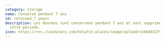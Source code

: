 ```yaml
---
category: storage
name: Conservé pendant 7 ans
id: retained_7_years
description: Les données sont conservées pendant 7 ans et sont supprimées aprés
  cette période.
icon: https://res.cloudinary.com/helpful-places/image/upload/v1664832795/dtpr-icons/retention/yes_nudvht.svg
---
```

